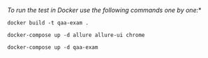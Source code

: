 *To run the test in Docker use the following commands one by one:**
```
docker build -t qaa-exam .
```
```
docker-compose up -d allure allure-ui chrome
```
```
docker-compose up -d qaa-exam
```
